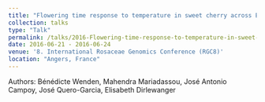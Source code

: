 ```yaml
---
title: "Flowering time response to temperature in sweet cherry across Europe: multi-cultivar and multi-environment analysis"
collection: talks
type: "Talk"
permalink: /talks/2016-Flowering-time-response-to-temperature-in-sweet-cherry-across-Europe
date: 2016-06-21 - 2016-06-24
venue: '8. International Rosaceae Genomics Conference (RGC8)'
location: "Angers, France"
---
```

Authors: Bénédicte Wenden, Mahendra Mariadassou, José Antonio Campoy, José Quero-Garcia, Elisabeth Dirlewanger
